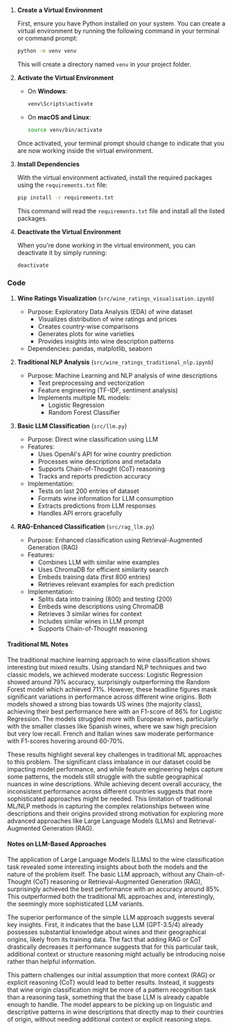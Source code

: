 1. **Create a Virtual Environment**

   First, ensure you have Python installed on your system. You can create a virtual environment by running the following command in your terminal or command prompt:

   ```bash
   python -m venv venv
   ```

   This will create a directory named `venv` in your project folder.

2. **Activate the Virtual Environment**

   - On **Windows**:

     ```bash
     venv\Scripts\activate
     ```

   - On **macOS and Linux**:

     ```bash
     source venv/bin/activate
     ```

   Once activated, your terminal prompt should change to indicate that you are now working inside the virtual environment.

3. **Install Dependencies**

   With the virtual environment activated, install the required packages using the `requirements.txt` file:

   ```bash
   pip install -r requirements.txt
   ```

   This command will read the `requirements.txt` file and install all the listed packages.

4. **Deactivate the Virtual Environment**

   When you're done working in the virtual environment, you can deactivate it by simply running:

   ```bash
   deactivate
   ```

### Code

1. **Wine Ratings Visualization** (`src/wine_ratings_visualisation.ipynb`)

   - Purpose: Exploratory Data Analysis (EDA) of wine dataset
     - Visualizes distribution of wine ratings and prices
     - Creates country-wise comparisons
     - Generates plots for wine varieties
     - Provides insights into wine description patterns
   - Dependencies: pandas, matplotlib, seaborn

2. **Traditional NLP Analysis** (`src/wine_ratings_traditional_nlp.ipynb`)

   - Purpose: Machine Learning and NLP analysis of wine descriptions
     - Text preprocessing and vectorization
     - Feature engineering (TF-IDF, sentiment analysis)
     - Implements multiple ML models:
       - Logistic Regression
       - Random Forest Classifier

3. **Basic LLM Classification** (`src/llm.py`)

   - Purpose: Direct wine classification using LLM
   - Features:
     - Uses OpenAI's API for wine country prediction
     - Processes wine descriptions and metadata
     - Supports Chain-of-Thought (CoT) reasoning
     - Tracks and reports prediction accuracy
   - Implementation:
     - Tests on last 200 entries of dataset
     - Formats wine information for LLM consumption
     - Extracts predictions from LLM responses
     - Handles API errors gracefully

4. **RAG-Enhanced Classification** (`src/rag_llm.py`)
   - Purpose: Enhanced classification using Retrieval-Augmented Generation (RAG)
   - Features:
     - Combines LLM with similar wine examples
     - Uses ChromaDB for efficient similarity search
     - Embeds training data (first 800 entries)
     - Retrieves relevant examples for each prediction
   - Implementation:
     - Splits data into training (800) and testing (200)
     - Embeds wine descriptions using ChromaDB
     - Retrieves 3 similar wines for context
     - Includes similar wines in LLM prompt
     - Supports Chain-of-Thought reasoning

#### Traditional ML Notes

The traditional machine learning approach to wine classification shows interesting but mixed results. Using standard NLP techniques and two classic models, we achieved moderate success: Logistic Regression showed around 79% accuracy, surprisingly outperforming the Random Forest model which achieved 71%. However, these headline figures mask significant variations in performance across different wine origins. Both models showed a strong bias towards US wines (the majority class), achieving their best performance here with an F1-score of 86% for Logistic Regression. The models struggled more with European wines, particularly with the smaller classes like Spanish wines, where we saw high precision but very low recall. French and Italian wines saw moderate performance with F1-scores hovering around 60-70%.

These results highlight several key challenges in traditional ML approaches to this problem. The significant class imbalance in our dataset could be impacting model performance, and while feature engineering helps capture some patterns, the models still struggle with the subtle geographical nuances in wine descriptions. While achieving decent overall accuracy, the inconsistent performance across different countries suggests that more sophisticated approaches might be needed. This limitation of traditional ML/NLP methods in capturing the complex relationships between wine descriptions and their origins provided strong motivation for exploring more advanced approaches like Large Language Models (LLMs) and Retrieval-Augmented Generation (RAG).

#### Notes on LLM-Based Approaches

The application of Large Language Models (LLMs) to the wine classification task revealed some interesting insights about both the models and the nature of the problem itself. The basic LLM approach, without any Chain-of-Thought (CoT) reasoning or Retrieval-Augmented Generation (RAG), surprisingly achieved the best performance with an accuracy around 85%. This outperformed both the traditional ML approaches and, interestingly, the seemingly more sophisticated LLM variants.

The superior performance of the simple LLM approach suggests several key insights. First, it indicates that the base LLM (GPT-3.5/4) already possesses substantial knowledge about wines and their geographical origins, likely from its training data. The fact that adding RAG or CoT drastically decreases it performance suggests that for this particular task, additional context or structure reasoning might actually be introducing noise rather than helpful information.

This pattern challenges our initial assumption that more context (RAG) or explicit reasoning (CoT) would lead to better results. Instead, it suggests that wine origin classification might be more of a pattern recognition task than a reasoning task, something that the base LLM is already capable enough to handle. The model appears to be picking up on linguistic and descriptive patterns in wine descriptions that directly map to their countries of origin, without needing additional context or explicit reasoning steps.
